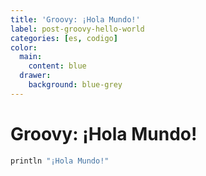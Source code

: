 ```yaml
---
title: 'Groovy: ¡Hola Mundo!'
label: post-groovy-hello-world
categories: [es, codigo]
color:
  main:
    content: blue
  drawer:
    background: blue-grey
---
```


Groovy: ¡Hola Mundo!
====================

```groovy
println "¡Hola Mundo!"
```
